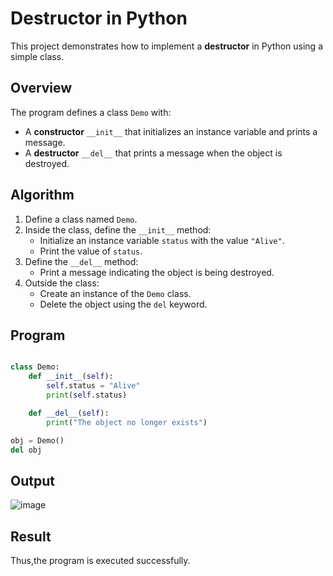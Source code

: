 # Destructor in Python

This project demonstrates how to implement a **destructor** in Python using a simple class.

##  Overview

The program defines a class `Demo` with:

- A **constructor** `__init__` that initializes an instance variable and prints a message.
- A **destructor** `__del__` that prints a message when the object is destroyed.

##  Algorithm

1. Define a class named `Demo`.
2. Inside the class, define the `__init__` method:
   - Initialize an instance variable `status` with the value `"Alive"`.
   - Print the value of `status`.
3. Define the `__del__` method:
   - Print a message indicating the object is being destroyed.
4. Outside the class:
   - Create an instance of the `Demo` class.
   - Delete the object using the `del` keyword.
## Program
```python

class Demo:
    def __init__(self):
        self.status = "Alive"
        print(self.status)

    def __del__(self):
        print("The object no longer exists")

obj = Demo()
del obj
```

##  Output
![image](https://github.com/user-attachments/assets/d31b77b9-5ff5-4297-a44e-d9a357dd8be6)

## Result
Thus,the program is executed successfully.
